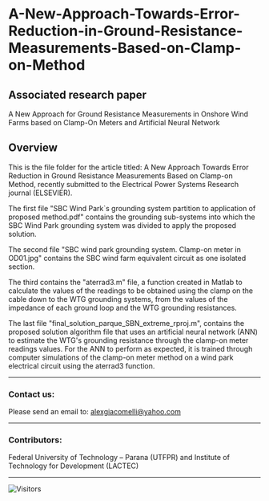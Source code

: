 # A-New-Approach-Towards-Error-Reduction-in-Ground-Resistance-Measurements-Based-on-Clamp-on-Method

## Associated research paper
A New Approach for Ground Resistance Measurements in Onshore Wind Farms based on Clamp-On Meters and Artificial Neural Network

## Overview
This is the file folder for the article titled: A New Approach Towards Error Reduction in Ground Resistance Measurements Based on Clamp-on Method, recently submitted to the Electrical Power Systems Research journal (ELSEVIER).

The first file "SBC Wind Park`s grounding system partition to application of proposed method.pdf" contains the grounding sub-systems into which the SBC Wind Park grounding system was divided to apply the proposed solution.

The second file "SBC wind park grounding system. Clamp-on meter in OD01.jpg" contains the SBC wind farm equivalent circuit as one isolated section.

The third contains the "aterrad3.m" file, a function created in Matlab to calculate the values of the readings to be obtained using the clamp on the cable down to the WTG grounding systems, from the values of the impedance of each ground loop and the WTG grounding resistances.

The last file "final_solution_parque_SBN_extreme_rproj.m", contains the proposed solution algorithm file that uses an artificial neural network (ANN) to estimate the WTG's grounding resistance through the clamp-on meter readings values. For the ANN to perform as expected, it is trained through computer simulations of the clamp-on meter method on a wind park electrical circuit using the aterrad3 function.
________________________________________________________________________________________________________________________

### Contact us:
Please send an email to: alexgiacomelli@yahoo.com

________________________________________________________________________________________________________________________

### Contributors:
Federal University of Technology – Parana (UTFPR) and Institute of Technology for Development (LACTEC)

________________________________________________________________________________________________________________________

![Visitors](https://api.visitorbadge.io/api/visitors?path=https%3A%2F%2Fgithub.com%2FAlexandregiacomellileal%2FA-New-Approach-Towards-Error-Reduction-in-Ground-Resistance-Measurements-Based-on-Clamp-on-Method&label=Visitors&labelColor=%23697689&countColor=%23ff8a65)
